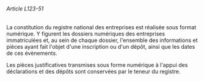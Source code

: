 ###### Article L123-51

La constitution du registre national des entreprises est réalisée sous format numérique. Y figurent les dossiers numériques des entreprises immatriculées et, au sein de chaque dossier, l'ensemble des informations et pièces ayant fait l'objet d'une inscription ou d'un dépôt, ainsi que les dates de ces évènements.

Les pièces justificatives transmises sous forme numérique à l'appui des déclarations et des dépôts sont conservées par le teneur du registre.


